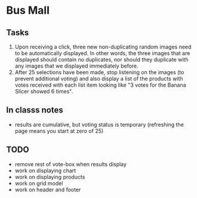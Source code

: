 # Bus Mall

## Tasks

1. Upon receiving a click, three new non-duplicating random images need to be automatically displayed. In other words, the three images that are displayed should contain no duplicates, nor should they duplicate with any images that we displayed immediately before.
2. After 25 selections have been made, stop listening on the images (to prevent additional voting) and also display a list of the products with votes received with each list item looking like "3 votes for the Banana Slicer showed 6 times".

## In classs notes

* results are cumulative, but voting status is temporary (refreshing the page means you start at zero of 25)

## TODO

* remove rest of vote-box when results display
* work on displaying chart
* work on displaying products
* work on grid model
* work on header and footer
